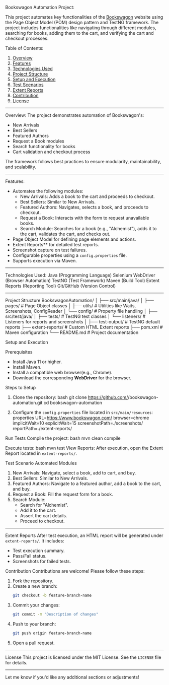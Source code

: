 


Bookswagon Automation Project:

This project automates key functionalities of the [Bookswagon](https://www.bookswagon.com/) website using the Page Object Model (POM) design pattern and TestNG framework. The project includes functionalities like navigating through different modules, searching for books, adding them to the cart, and verifying the cart and checkout processes.



Table of Contents:
1. [Overview](#overview)
2. [Features](#features)
3. [Technologies Used](#technologies-used)
4. [Project Structure](#project-structure)
5. [Setup and Execution](#setup-and-execution)
6. [Test Scenarios](#test-scenarios)
7. [Extent Reports](#extent-reports)
8. [Contribution](#contribution)
9. [License](#license)

---
Overview:
The project demonstrates automation of Bookswagon's:
- New Arrivals
- Best Sellers
- Featured Authors
- Request a Book modules
- Search functionality for books
- Cart validation and checkout process

The framework follows best practices to ensure modularity, maintainability, and scalability.

---

Features:
- Automates the following modules:
  - New Arrivals: Adds a book to the cart and proceeds to checkout.
  - Best Sellers: Similar to New Arrivals.
  - Featured Authors: Navigates, selects a book, and proceeds to checkout.
  - Request a Book: Interacts with the form to request unavailable books.
  - Search Module: Searches for a book (e.g., "Alchemist"), adds it to the cart, validates the cart, and checks out.
- Page Object Model for defining page elements and actions.
- Extent Reports** for detailed test reports.
- Screenshot capture on test failures.
- Configurable properties using a `config.properties` file.
- Supports execution via Maven.

---

Technologies Used:
Java (Programming Language)
  Selenium WebDriver (Browser Automation)
  TestNG (Test Framework)
  Maven (Build Tool)
  Extent Reports (Reporting Tool)
  Git/GitHub (Version Control)

---

Project Structure
BookswagonAutomation/
│
├── src/main/java/
│   ├── pages/                   # Page Object classes
│   ├── utils/                   # Utilities like Waits, Screenshots, ConfigReader
│   └── config/                  # Property file handling
│
├── src/test/java/
│   ├── tests/                   # TestNG test classes
│   └── listeners/               # Listeners for reports and screenshots
│
├── test-output/                 # TestNG default reports
├── extent-reports/              # Custom HTML Extent reports
├── pom.xml                      # Maven configuration
└── README.md                    # Project documentation



Setup and Execution

 Prerequisites
- Install Java 11 or higher.
- Install Maven.
- Install a compatible web browser(e.g., Chrome).
- Download the corresponding **WebDriver** for the browser.

Steps to Setup
1. Clone the repository:
   bash
   git clone https://github.com/<your-username>/bookswagon-automation.git
   cd bookswagon-automation
   
2. Configure the `config.properties` file located in `src/main/resources`:
   properties
   URL=https://www.bookswagon.com/
   browser=chrome
   implicitWait=10
   explicitWait=15
   screenshotPath=./screenshots/
   reportPath=./extent-reports/
   

Run Tests
Compile the project:
  bash
  mvn clean compile

Execute tests:
  bash
  mvn test
View Reports:
  After execution, open the Extent Report located in `extent-reports/`.

Test Scenario
Automated Modules
1. New Arrivals: Navigate, select a book, add to cart, and buy.
2. Best Sellers: Similar to New Arrivals.
3. Featured Authors: Navigate to a featured author, add a book to the cart, and buy.
4. Request a Book: Fill the request form for a book.
5. Search Module:
   - Search for "Alchemist".
   - Add it to the cart.
   - Assert the cart details.
   - Proceed to checkout.

---

 Extent Reports
After test execution, an HTML report will be generated under `extent-reports/`. It includes:
- Test execution summary.
- Pass/Fail status.
- Screenshots for failed tests.

Contribution
Contributions are welcome! Please follow these steps:
1. Fork the repository.
2. Create a new branch:
   ```bash
   git checkout -b feature-branch-name
   ```
3. Commit your changes:
   ```bash
   git commit -m "Description of changes"
   ```
4. Push to your branch:
   ```bash
   git push origin feature-branch-name
   ```
5. Open a pull request.

---

 License
This project is licensed under the MIT License. See the `LICENSE` file for details.

---

Let me know if you'd like any additional sections or adjustments!
